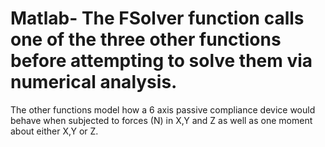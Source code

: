 # Matlab- The FSolver function calls one of the three other functions before attempting to solve them via numerical analysis.
The other functions model how a 6 axis passive compliance device would behave when subjected to forces (N) in X,Y and Z as well as one moment about either X,Y or Z. 

